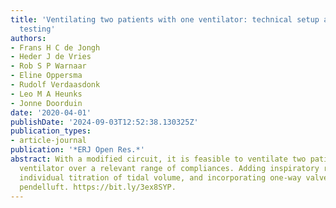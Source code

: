 ```yaml
---
title: 'Ventilating two patients with one ventilator: technical setup and laboratory
  testing'
authors:
- Frans H C de Jongh
- Heder J de Vries
- Rob S P Warnaar
- Eline Oppersma
- Rudolf Verdaasdonk
- Leo M A Heunks
- Jonne Doorduin
date: '2020-04-01'
publishDate: '2024-09-03T12:52:38.130325Z'
publication_types:
- article-journal
publication: '*ERJ Open Res.*'
abstract: With a modified circuit, it is feasible to ventilate two patients with one
  ventilator over a relevant range of compliances. Adding inspiratory resistance allows
  individual titration of tidal volume, and incorporating one-way valves prevents
  pendelluft. https://bit.ly/3ex8SYP.
---
```

